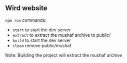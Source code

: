 ## Wird website

`npm run` commands:

- `start` to start the dev server
- `extract` to extract the mushaf archive to public/
- `build` to start the dev server
- `clean` remove public/mushaf

Note: Building the project will extract the mushaf archive
